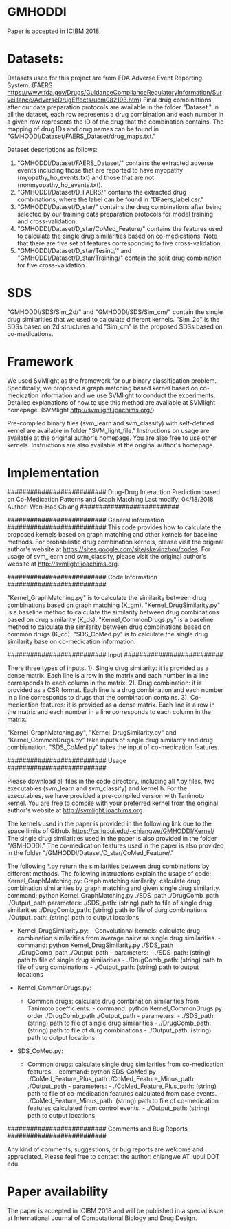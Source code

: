 # GMHODDI
Paper is accepted in ICIBM 2018.

# Datasets:
Datasets used for this project are from FDA Adverse Event Reporting System. 
(FAERS https://www.fda.gov/Drugs/GuidanceComplianceRegulatoryInformation/Surveillance/AdverseDrugEffects/ucm082193.htm)
Final drug combinations after our data preparation protocols are available in the folder "Dataset."
In all the dataset, each row represents a drug combination and each number in a given row represents the ID of the drug that the combination contains. The mapping of drug IDs and drug names can be found in "GMHODDI/Dataset/FAERS_Dataset/drug_maps.txt."  

Dataset descriptions as follows:
  1. "GMHODDI/Dataset/FAERS_Dataset/" contains the extracted adverse events including those that are reported to have myopathy (myopathy_ho_events.txt) and those that are not (nonmyopathy_ho_events.txt).
  2. "GMHODDI/Dataset/D_FAERS/" contains the extracted drug combinations, where the label can be found in "DFaers_label.csr."
  3. "GMHODDI/Dataset/D_star/" contains the drug combinations after being selected by our training data preparation protocols for model training and cross-validation.
  4. "GMHODDI/Dataset/D_star/CoMed_Feature/" contains the features used to calculate the single drug similarities based on co-medications. Note that there are five set of features corresponding to five cross-validation. 
  5. "GMHODDI/Dataset/D_star/Tesing/" and "GMHODDI/Dataset/D_star/Training/" contain the split drug combination for five cross-validation.
  
# SDS
"GMHODDI/SDS/Sim_2d/" and "GMHODDI/SDS/Sim_cm/" contain the single drug similarities that we used to calculate different kernels.
"Sim_2d" is the SDSs based on 2d structures and "Sim_cm" is the proposed SDSs based on co-medications. 

# Framework 
We used SVMlight as the framework for our binary classification problem. 
Specifically, we proposed a graph matching based kernel based on co-medication information and we use SVMlight to conduct the experiments.
Detailed explanations of how to use this method are available at SVMlight homepage.
(SVMlight http://svmlight.joachims.org/)

Pre-compiled binary files (svm_learn and svm_classify) with self-defined kernel are available in folder "SVM_light_file." 
Instructions on usage are available at the original author's homepage. 
You are also free to use other kernels. Instructions are also available at the original author's homepage. 

# Implementation 

##########################
Drug-Drug Interaction Prediction based on Co-Medication Patterns and Graph Matching
Last modify: 04/18/2018
Author: Wen-Hao Chiang
##########################

##########################
General information
##########################
This code provides how to calculate the proposed kernels based on graph matching and other kernels for baseline methods.
For probabilistic drug combination kernels, please visit the original author's website at https://sites.google.com/site/skevinzhou/codes.
For usage of svm_learn and svm_classify, please visit the original author's website at http://svmlight.joachims.org.

##########################
Code Information
##########################

"Kernel_GraphMatching.py" is to calculate the similarity between drug combinations based on graph matching (K_gm). 
"Kernel_DrugSimilarity.py" is a baseline method to calculate the similarity between drug combinations based on drug similarity (K_ds).
"Kernel_CommonDrugs.py" is a baseline method to calculate the similarity between drug combinations based on common drugs (K_cd).
"SDS_CoMed.py" is to calculate the single drug similarity base on co-medication information. 

##########################
Input
##########################

There three types of inputs.
1). Single drug similarity: it is provided as a dense matrix. Each line is a row in the matrix and each number in a line corresponds to each column in the matrix.
2). Drug combination: it is provided as a CSR format. Each line is a drug combination and each number in a line corresponds to drugs that the combination contains.
3). Co-medication features: it is provided as a dense matrix. Each line is a row in the matrix and each number in a line corresponds to each column in the matrix.

"Kernel_GraphMatching.py", "Kernel_DrugSimilarity.py" and "Kernel_CommonDrugs.py" take inputs of single drug similarity and drug combianation.
"SDS_CoMed.py" takes the input of co-medication features.

##########################
Usage
##########################

Please download all files in the code directory, including all *.py files, two executables (svm_learn and svm_classify) and kernel.h.
For the executables, we have provided a pre-compiled version with Tanimoto kernel. 
You are free to compile with your preferred kernel from the original author's website at http://svmlight.joachims.org.

The kernels used in the paper is provided in the following link due to the space limits of Github. 
https://cs.iupui.edu/~chiangwe/GMHODDI/Kernel/
The single drug similarities used in the paper is also provided in the folder "/GMHODDI."
The co-medication features used in the paper is also provided in the folder "/GMHODDI/Dataset/D_star/CoMed_Feature/."

The following *.py return the similarities between drug combinations by different methods. 
The following instructions explain the usage of code: 
Kernel_GraphMatching.py:
  Graph matching similarity: calculate drug combination similarities by graph matching and given single drug similarity.
  command:
    python Kernel_GraphMatching.py ./SDS_path ./DrugComb_path ./Output_path
  parameters:
    ./SDS_path: (string) path to file of single drug similarities 
    ./DrugComb_path: (string) path to file of durg combinations
    ./Output_path: (string) path to output locations
        
  - Kernel_DrugSimilarity.py:
        - Convolutional kernels: calculate drug combination similarities from average pairwise single drug similarities.
            - command:
                python Kernel_DrugSimilarity.py ./SDS_path ./DrugComb_path ./Output_path
            - parameters:
                - ./SDS_path: (string) path to file of single drug similarities 
                - ./DrugComb_path: (string) path to file of durg combinations
        - ./Output_path: (string) path to output locations
        
   - Kernel_CommonDrugs.py:
        - Common drugs: calculate drug combination similarities from Tanimoto coefficients.
              - command:
                python Kernel_CommonDrugs.py order ./DrugComb_path ./Output_path
              - parameters:
                - ./SDS_path: (string) path to file of single drug similarities 
                - ./DrugComb_path: (string) path to file of durg combinations
              - ./Output_path: (string) path to output locations
        
   - SDS_CoMed.py:
        - Common drugs: calculate single drug similarities from co-medication features.
              - command:
                python SDS_CoMed.py ./CoMed_Feature_Plus_path ./CoMed_Feature_Minus_path ./Output_path
              - parameters:
                - ./CoMed_Feature_Plus_path: (string) path to file of co-medication features calculated from case events.
                - ./CoMed_Feature_Minus_path: (string) path to file of co-medication features calculated from control events.
              - ./Output_path: (string) path to output locations
    

##########################
Comments and Bug Reports
##########################

Any kind of comments, suggestions, or bug reports are welcome and appreciated.
Please feel free to contact the author: chiangwe AT iupui DOT edu.


# Paper availability 
The paper is accepted in ICIBM 2018 and will be published in a special issue at International Journal of Computational Biology and Drug Design.
